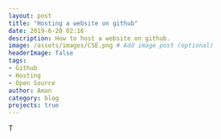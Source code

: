 ```yaml
---
layout: post
title: "Hosting a website on github"
date: 2019-6-20 02:16
description: How to host a website on github.
image: /assets/images/CSE.png # Add image post (optional)
headerImage: false
tags:
- Github
- Hosting
- Open Source
author: Aman
category: blog
projects: true
---
```


T